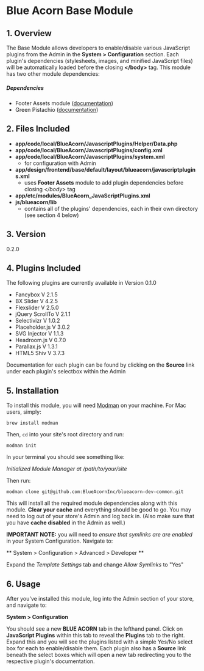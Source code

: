 # Blue Acorn Base Module

## 1. Overview
The Base Module allows developers to enable/disable various JavaScript plugins from the Admin in the **System > Configuration** section. Each plugin's dependencies (stylesheets, images, and minified JavaScript files) will be automatically loaded before the closing **&lt;/body&gt;** tag. This module has two other module dependencies:

##### Dependencies
* Footer Assets module ([documentation](https://github.com/BlueAcornInc/ba-footer-assets/tree/master))
* Green Pistachio ([documentation](https://github.com/BlueAcornInc/new-green-pistachio))



## 2. Files Included
* **app/code/local/BlueAcorn/JavascriptPlugins/Helper/Data.php**
* **app/code/local/BlueAcorn/JavascriptPlugins/config.xml**
* **app/code/local/BlueAcorn/JavascriptPlugins/system.xml**
	* for configuration with Admin
* **app/design/frontend/base/default/layout/blueacorn/javascriptplugins.xml**
	* uses **Footer Assets** module to add plugin dependencies before closing *&lt;/body&gt;* tag
* **app/etc/modules/BlueAcorn_JavaScriptPlugins.xml**
* **js/blueacorn/lib**
	* contains all of the plugins' dependencies, each in their own directory (see section 4 below)



## 3. Version
0.2.0



## 4. Plugins Included
The following plugins are currently available in Version 0.1.0

* Fancybox V 2.1.5
* BX Slider V 4.2.5
* Flexslider V 2.5.0
* jQuery ScrollTo V 2.1.1
* Selectivizr V 1.0.2
* Placeholder.js V 3.0.2
* SVG Injector V 1.1.3
* Headroom.js V 0.7.0
* Parallax.js V 1.3.1
* HTML5 Shiv V 3.7.3

Documentation for each plugin can be found by clicking on the **Source** link under each plugin's selectbox within the Admin


## 5. Installation
To install this module, you will need [Modman](https://github.com/colinmollenhour/modman) on your machine. For Mac users, simply:

 `brew install modman`

Then, `cd` into your site's root directory and run:

`modman init`

In your terminal you should see something like:

*Initialized Module Manager at /path/to/your/site*

Then run:

`modman clone git@github.com:BlueAcornInc/blueacorn-dev-common.git`

This will install all the required module dependencies along with this module. **Clear your cache** and everything should be good to go. You may need to log out of your store's Admin and log back in. (Also make sure that you have **cache disabled** in the Admin as well.)

**IMPORTANT NOTE:** you will need to *ensure that symlinks are are enabled* in your System Configuration. Navigate to:

** System > Configuration > Advanced > Developer **

Expand the *Template Settings* tab and change *Allow Symlinks* to "Yes"



## 6. Usage
After you've installed this module, log into the Admin section of your store, and navigate to: 

**System > Configuration**

You should see a new **BLUE ACORN** tab in the lefthand panel. Click on **JavaScript Plugins** within this tab to reveal the **Plugins** tab to the right. Expand this and you will see the plugins listed with a simple Yes/No select box for each to enable/disable them. Each plugin also has a **Source** link beneath the select boxes which will open a new tab redirecting you to the respective plugin's documentation.
